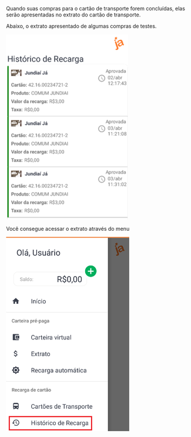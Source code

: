 Quando suas compras para o cartão de transporte forem concluídas, elas serão apresentadas no extrato do cartão de transporte.

Abaixo, o extrato apresentado de algumas compras de testes.

![image.png](/.attachments/image-b7ed2596-c375-49c8-a73a-6799a237a155.png)


Você consegue acessar o extrato através do menu

![image.png](/.attachments/image-4f334b45-0773-4e76-8379-6a5944678dec.png)